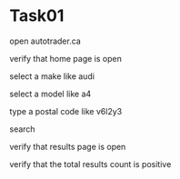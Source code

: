 # Task01
open autotrader.ca

verify that home page is open

select a make like audi

select a model like a4

type a postal code like v6l2y3

search

verify that results page is open

verify that the total results count is positive
